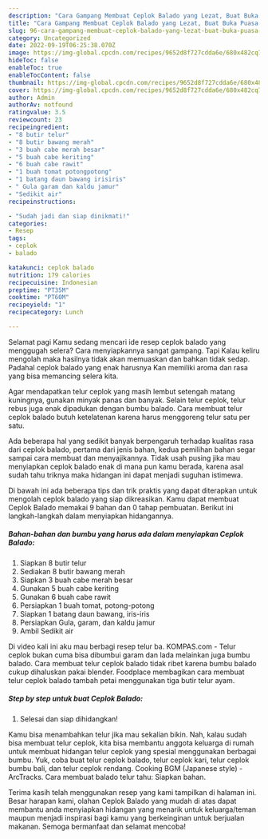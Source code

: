```yaml
---
description: "Cara Gampang Membuat Ceplok Balado yang Lezat, Buat Buka Puasa Enak Banget"
title: "Cara Gampang Membuat Ceplok Balado yang Lezat, Buat Buka Puasa Enak Banget"
slug: 96-cara-gampang-membuat-ceplok-balado-yang-lezat-buat-buka-puasa-enak-banget
category: Uncategorized
date: 2022-09-19T06:25:38.070Z
image: https://img-global.cpcdn.com/recipes/9652d8f727cdda6e/680x482cq70/ceplok-balado-foto-resep-utama.jpg
hideToc: false
enableToc: true
enableTocContent: false
thumbnail: https://img-global.cpcdn.com/recipes/9652d8f727cdda6e/680x482cq70/ceplok-balado-foto-resep-utama.jpg
cover: https://img-global.cpcdn.com/recipes/9652d8f727cdda6e/680x482cq70/ceplok-balado-foto-resep-utama.jpg
author: Admin
authorAv: notfound
ratingvalue: 3.5
reviewcount: 23
recipeingredient:
- "8 butir telur"
- "8 butir bawang merah"
- "3 buah cabe merah besar"
- "5 buah cabe keriting"
- "6 buah cabe rawit"
- "1 buah tomat potongpotong"
- "1 batang daun bawang irisiris"
- " Gula garam dan kaldu jamur"
- "Sedikit air"
recipeinstructions:

- "Sudah jadi dan siap dinikmati!"
categories:
- Resep
tags:
- ceplok
- balado

katakunci: ceplok balado 
nutrition: 179 calories
recipecuisine: Indonesian
preptime: "PT35M"
cooktime: "PT60M"
recipeyield: "1"
recipecategory: Lunch

---
```



Selamat pagi Kamu sedang mencari ide resep ceplok balado yang menggugah selera? Cara menyiapkannya sangat gampang. Tapi Kalau keliru mengolah maka hasilnya tidak akan memuaskan dan bahkan tidak sedap. Padahal ceplok balado yang enak harusnya Kan memiliki aroma dan rasa yang bisa memancing selera kita.


Agar mendapatkan telur ceplok yang masih lembut setengah matang kuningnya, gunakan minyak panas dan banyak. Selain telur ceplok, telur rebus juga enak dipadukan dengan bumbu balado. Cara membuat telur ceplok balado butuh ketelatenan karena harus menggoreng telur satu per satu.

Ada beberapa hal yang sedikit banyak berpengaruh terhadap kualitas rasa dari ceplok balado, pertama dari jenis bahan, kedua pemilihan bahan segar sampai cara membuat dan menyajikannya. Tidak usah pusing jika mau menyiapkan ceplok balado enak di mana pun kamu berada, karena asal sudah tahu triknya maka hidangan ini dapat menjadi suguhan istimewa.


Di bawah ini ada beberapa tips dan trik praktis yang dapat diterapkan untuk mengolah ceplok balado yang siap dikreasikan. Kamu dapat membuat Ceplok Balado memakai 9 bahan dan 0 tahap pembuatan. Berikut ini langkah-langkah dalam menyiapkan hidangannya.

<!--inarticleads1-->

##### Bahan-bahan dan bumbu yang harus ada dalam menyiapkan Ceplok Balado:

1. Siapkan 8 butir telur
1. Sediakan 8 butir bawang merah
1. Siapkan 3 buah cabe merah besar
1. Gunakan 5 buah cabe keriting
1. Gunakan 6 buah cabe rawit
1. Persiapkan 1 buah tomat, potong-potong
1. Siapkan 1 batang daun bawang, iris-iris
1. Persiapkan  Gula, garam, dan kaldu jamur
1. Ambil Sedikit air


Di video kali ini aku mau berbagi resep telur ba. KOMPAS.com - Telur ceplok bukan cuma bisa dibumbui garam dan lada melainkan juga bumbu balado. Cara membuat telur ceplok balado tidak ribet karena bumbu balado cukup dihaluskan pakai blender. Foodplace membagikan cara membuat telur ceplok balado tambah petai menggunakan tiga butir telur ayam. 

<!--inarticleads2-->

##### Step by step untuk buat Ceplok Balado:


1. Selesai dan siap dihidangkan!

Kamu bisa menambahkan telur jika mau sekalian bikin. Nah, kalau sudah bisa membuat telur ceplok, kita bisa membantu anggota keluarga di rumah untuk membuat hidangan telur ceplok yang spesial menggunakan berbagai bumbu. Yuk, coba buat telur ceplok balado, telur ceplok kari, telur ceplok bumbu bali, dan telur ceplok rendang. Cooking BGM (Japanese style) - ArcTracks. Cara membuat balado telur tahu: Siapkan bahan. 

Terima kasih telah menggunakan resep yang kami tampilkan di halaman ini. Besar harapan kami, olahan Ceplok Balado yang mudah di atas dapat membantu anda menyiapkan hidangan yang menarik untuk keluarga/teman maupun menjadi inspirasi bagi kamu yang berkeinginan untuk berjualan makanan. Semoga bermanfaat dan selamat mencoba!
